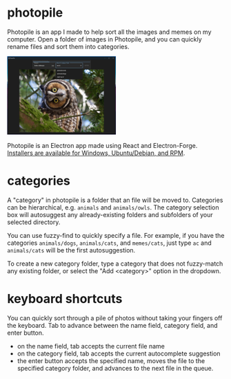 # photopile

Photopile is an app I made to help sort all the images and memes on my computer. Open a folder of images in Photopile, and you can quickly rename files and sort them into categories.

<img src="./assets/readme_screenshot.png" width="50%">

Photopile is an Electron app made using React and Electron-Forge. [Installers are available for Windows, Ubuntu/Debian, and RPM](https://github.com/GRarer/photopile/releases).
# categories

A "category" in photopile is a folder that an file will be moved to. Categories can be hierarchical, e.g. `animals` and `animals/owls`. The category selection box will autosuggest any already-existing folders and subfolders of your selected directory.



You can use fuzzy-find to quickly specify a file. For example, if you have the categories `animals/dogs`, `animals/cats`, and `memes/cats`, just type `ac` and `animals/cats` will be the first autosuggestion.

To create a new category folder, type a category that does not fuzzy-match any existing folder, or select the "Add \<category>" option in the dropdown.

# keyboard shortcuts

You can quickly sort through a pile of photos without taking your fingers off the keyboard. Tab to advance between the name field, category field, and enter button.
- on the name field, tab accepts the current file name
- on the category field, tab accepts the current autocomplete suggestion
- the enter button accepts the specified name, moves the file to the specified category folder, and advances to the next file in the queue.
